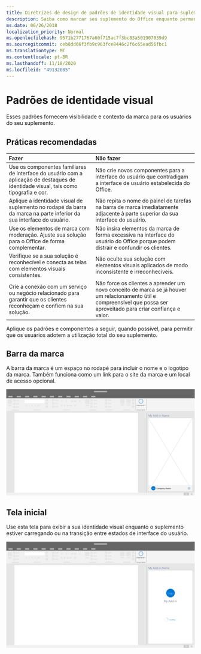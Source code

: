 ```yaml
---
title: Diretrizes de design de padrões de identidade visual para suplementos do Office
description: Saiba como marcar seu suplemento do Office enquanto permanece compatível com o design visual do Office.
ms.date: 06/26/2018
localization_priority: Normal
ms.openlocfilehash: 9571b2771767a60f715ac7f3bc83a501907039d9
ms.sourcegitcommit: ceb8dd66f3fb9c963fce8446c2f6c65ead56fbc1
ms.translationtype: MT
ms.contentlocale: pt-BR
ms.lasthandoff: 11/18/2020
ms.locfileid: "49132085"
---
```

# <a name="branding-patterns"></a>Padrões de identidade visual

Esses padrões fornecem visibilidade e contexto da marca para os usuários do seu suplemento.

## <a name="best-practices"></a>Práticas recomendadas

|Fazer |Não fazer|
|:---- |:----|
| Use os componentes familiares de interface do usuário com a aplicação de destaques de identidade visual, tais como tipografia e cor. | Não crie novos componentes para a interface do usuário que contradigam a interface de usuário estabelecida do Office. |
| Aplique a identidade visual de suplemento no rodapé da barra da marca na parte inferior da sua interface do usuário. | Não repita o nome do painel de tarefas na barra de marca imediatamente adjacente à parte superior da sua interface do usuário. |
| Use os elementos de marca com moderação. Ajuste sua solução para o Office de forma complementar. | Não insira elementos da marca de forma excessiva na interface do usuário do Office porque podem distrair e confundir os clientes. |
| Verifique se a sua solução é reconhecível e conecta as telas com elementos visuais consistentes. | Não oculte sua solução com elementos visuais aplicados de modo inconsistente e irreconhecíveis. |
| Crie a conexão com um serviço ou negócio relacionado para garantir que os clientes reconheçam e confiem na sua solução. | Não force os clientes a aprender um novo conceito de marca se já houver um relacionamento útil e compreensível que possa ser aproveitado para criar confiança e valor. |

Aplique os padrões e componentes a seguir, quando possível, para permitir que os usuários adotem a utilização total do seu suplemento.

## <a name="brand-bar"></a>Barra da marca

A barra da marca é um espaço no rodapé para incluir o nome e o logotipo da marca. Também funciona como um link para o site da marca e um local de acesso opcional.

![Barra de marcas exibida em um painel de tarefas do suplemento de um aplicativo da área de trabalho do Office](../images/add-in-brand-bar.png)

## <a name="splash-screen"></a>Tela inicial

Use esta tela para exibir a sua identidade visual enquanto o suplemento estiver carregando ou na transição entre estados de interface do usuário.

![Tela inicial da marca exibida em um painel de tarefas do suplemento de um aplicativo da área de trabalho do Office](../images/add-in-splash-screen.png)
